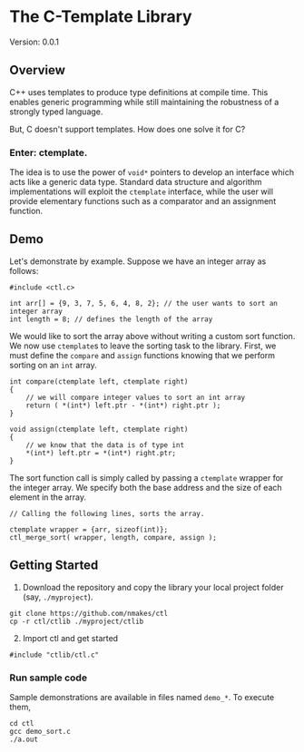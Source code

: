 # The C-Template Library

Version: 0.0.1

## Overview

C++ uses templates to produce type definitions at compile time. This enables generic programming while still maintaining the robustness of a strongly typed language.

But, C doesn't support templates. How does one solve it for C?

### Enter: ctemplate.

The idea is to use the power of `void*` pointers to develop an interface which acts like a generic data type. Standard data structure and algorithm implementations will exploit the `ctemplate` interface, while the user will provide elementary functions such as a comparator and an assignment function.

## Demo

Let's demonstrate by example. Suppose we have an integer array as follows:

```
#include <ctl.c>

int arr[] = {9, 3, 7, 5, 6, 4, 8, 2}; // the user wants to sort an integer array
int length = 8; // defines the length of the array
```

We would like to sort the array above without writing a custom sort function. We now use `ctemplate`s to leave the sorting task to the library. First, we must define the `compare` and `assign` functions knowing that we perform sorting on an `int` array.

```
int compare(ctemplate left, ctemplate right)
{
	// we will compare integer values to sort an int array
	return ( *(int*) left.ptr - *(int*) right.ptr );
}

void assign(ctemplate left, ctemplate right)
{
	// we know that the data is of type int
	*(int*) left.ptr = *(int*) right.ptr;
}
```

The sort function call is simply called by passing a `ctemplate` wrapper for the integer array. We specify both the base address and the size of each element in the array.

```
// Calling the following lines, sorts the array.

ctemplate wrapper = {arr, sizeof(int)};
ctl_merge_sort( wrapper, length, compare, assign );
```

## Getting Started

1. Download the repository and copy the library your local project folder (say, `./myproject`).

```
git clone https://github.com/nmakes/ctl
cp -r ctl/ctlib ./myproject/ctlib
```

2. Import ctl and get started

```
#include "ctlib/ctl.c"
```

### Run sample code

Sample demonstrations are available in files named `demo_*`. To execute them,

```
cd ctl
gcc demo_sort.c
./a.out
```